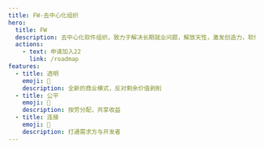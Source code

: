```yaml
---
title: FW-去中心化组织
hero:
  title: FW
  description: 去中心化软件组织，致力于解决长期就业问题，解放天性，激发创造力，软件工程师最后的归宿，希望每位工程师都可以健康工作50年，人生无惧，冲
  actions:
    - text: 申请加入22
      link: /roadmap
features:
  - title: 透明
    emoji: 🌟
    description: 全新的商业模式，反对剩余价值剥削
  - title: 公平
    emoji: 🌈
    description: 按劳分配，共享收益
  - title: 连接
    emoji: 🚀
    description: 打通需求方与开发者
---
```

